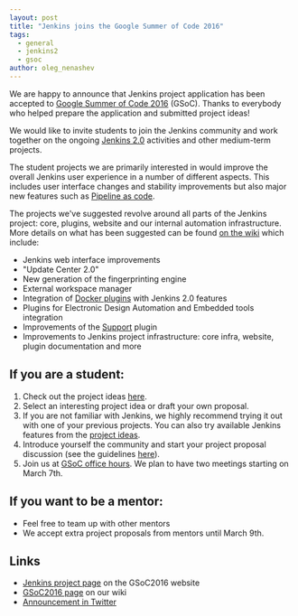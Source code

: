 ```yaml
---
layout: post
title: "Jenkins joins the Google Summer of Code 2016"
tags:
  - general
  - jenkins2
  - gsoc
author: oleg_nenashev
---
```


We are happy to announce that Jenkins project application has been accepted to
[Google Summer of Code 2016](https://developers.google.com/open-source/gsoc/timeline) (GSoC). Thanks
to everybody who helped prepare the application and submitted project ideas!

We would like to invite students to join the Jenkins community and work together
on the ongoing [Jenkins 2.0](/2.0) activities and other medium-term projects.

The student projects we are primarily interested in would improve the overall
Jenkins user experience in a number of different aspects. This includes user
interface changes and stability improvements but also major new features such
as [Pipeline as code](https://wiki.jenkins-ci.org/display/JENKINS/2.0+Pipeline+as+Code).

The projects we've suggested revolve around all parts of the Jenkins project:
core, plugins, website and our internal automation infrastructure. More details
on what has been suggested can be found [on the
wiki](https://wiki.jenkins-ci.org/display/JENKINS/Google+Summer+Of+Code+2016#GoogleSummerOfCode2016-Projectideas)
which include:

- Jenkins web interface improvements
- "Update Center 2.0"
- New generation of the fingerprinting engine
- External workspace manager
- Integration of [Docker plugins](/solutions/docker/) with Jenkins 2.0 features
- Plugins for Electronic Design Automation and Embedded tools integration
- Improvements of the [Support](https://wiki.jenkins-ci.org/display/JENKINS/Support+Core+Plugin) plugin
- Improvements to Jenkins project infrastructure: core infra, website, plugin documentation and more

## If you are a student:

1. Check out the project ideas [here](https://wiki.jenkins-ci.org/display/JENKINS/Google+Summer+Of+Code+2016#GoogleSummerOfCode2016-Projectideas).
2. Select an interesting project idea or draft your own proposal.
3. If you are not familiar with Jenkins, we highly recommend trying it out with one of your previous projects. You can also try available Jenkins features from the [project ideas](https://wiki.jenkins-ci.org/display/JENKINS/Google+Summer+Of+Code+2016#GoogleSummerOfCode2016-Projectideas).
4. Introduce yourself the community and start your project proposal discussion (see the guidelines [here](https://summerofcode.withgoogle.com/organizations/5668199471251456/)).
5. Join us at [GSoC office hours](https://wiki.jenkins-ci.org/display/JENKINS/Google+Summer+Of+Code+2016#GoogleSummerOfCode2016-Forinterestedstudents). We plan to have two meetings starting on March 7th.

## If you want to be a mentor:

- Feel free to team up with other mentors
- We accept extra project proposals from mentors until March 9th.

## Links

- [Jenkins project page](https://summerofcode.withgoogle.com/organizations/5668199471251456/) on the GSoC2016 website
- [GSoC2016 page](https://wiki.jenkins-ci.org/display/JENKINS/Google+Summer+Of+Code+2016) on our wiki
- [Announcement in Twitter](https://twitter.com/jenkinsci/status/704384831124209664)
